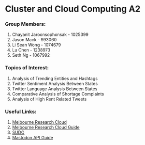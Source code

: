 # Cluster and Cloud Computing A2

### Group Members:
1. Chayanit Jaroonsophonsak - 1025399
2. Jason Mack - 993060
3. Li Sean Wong - 1074679
4. Lu Chen - 1238973
5. Seth Ng - 1067992

### Topics of Interest:
1. Analysis of Trending Entities and Hashtags
2. Twitter Sentiment Analysis Between States
3. Twitter Language Analysis Between States
4. Comparative Analysis of Shortage Complaints
5. Analysis of High Rent Related Tweets

### Useful Links:
1. [Melbourne Research Cloud](https://dashboard.cloud.unimelb.edu.au/project/)
2. [Melbourne Research Cloud Guide](https://docs.cloud.unimelb.edu.au/)
3. [SUDO](https://sudo.eresearch.unimelb.edu.au/)
4. [Mastodon API Guide](https://docs.joinmastodon.org/client/intro/)
